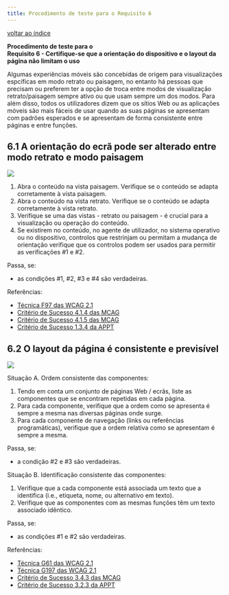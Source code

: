 ```yaml
---
title: Procedimento de teste para o Requisito 6 
---
```


[voltar ao índice](index.md)

**Procedimento de teste para o**<br>**Requisito 6 - Certifique-se que a orientação do dispositivo e o layout da página não limitam o uso**

Algumas experiências móveis são concebidas de origem para visualizações espcíficas em modo retrato ou paisagem, no entanto há pessoas que precisam ou preferem ter a opção de troca entre modos de visualização retrato/paisagem sempre ativo ou que usam sempre um dos modos. Para além disso, todos os utilizadores dizem que os sítios Web ou as aplicações móveis são mais fáceis de usar quando as suas páginas se apresentam com padrões esperados e se apresentam de forma consistente entre páginas e entre funções.

## 6.1 A orientação do ecrã pode ser alterado entre modo retrato e modo paisagem

![](https://selo.usabilidade.gov.pt/wp-content/uploads/2024/10/aspeto_critico-mobile_6-1_blue.svg)

1. Abra o conteúdo na vista paisagem. Verifique se o conteúdo se adapta corretamente à vista paisagem.
2. Abra o conteúdo na vista retrato. Verifique se o conteúdo se adapta corretamente à vista retrato.
3. Verifique se uma das vistas - retrato ou paisagem - é crucial para a visualização ou operação do conteúdo.
4. Se existirem no conteúdo, no agente de utilizador, no sistema operativo ou no dispositivo, controlos que restrinjam ou permitam a mudança de orientação verifique que os controlos podem ser usados para permitir as verificações #1 e #2.

Passa, se:

- as condições #1, #2, #3 e #4 são verdadeiras.

Referências:

- [Técnica F97 das WCAG 2.1](https://www.w3.org/WAI/WCAG22/Techniques/failures/F97)
- [Critério de Sucesso 4.1.4 das MCAG](https://getevinced.github.io/mcag/#locked-orientation)
- [Critério de Sucesso 4.1.5 das MCAG](https://getevinced.github.io/mcag/#orientation-resilient-display)
- [Critério de Sucesso 1.3.4 da APPT](https://appt.org/en/guidelines/wcag/success-criterion-1-3-4)


## 6.2 O layout da página é consistente e previsível

![](https://selo.usabilidade.gov.pt/wp-content/uploads/2024/10/aspeto_critico-mobile_6-2_blue.svg)

Situação A. Ordem consistente das componentes:

1. Tendo em conta um conjunto de páginas Web / ecrãs, liste as componentes que se encontram repetidas em cada página.
2. Para cada componente, verifique que a ordem como se apresenta é sempre a mesma nas diversas páginas onde surge.
3. Para cada componente de navegação (links ou referências programáticas), verifique que a ordem relativa como se apresentam é sempre a mesma.

Passa, se:

- a condição #2 e #3 são verdadeiras.

Situação B. Identificação consistente das componentes:

1. Verifique que a cada componente está associada um texto que a identifica (i.e., etiqueta, nome, ou alternativo em texto).
2. Verifique que as componentes com as mesmas funções têm um texto associado idêntico.

Passa, se:

- as condições #1 e #2 são verdadeiras.

Referências:

- [Técnica G61 das WCAG 2.1](https://www.w3.org/WAI/WCAG22/Techniques/general/G61)
- [Técnica G197 das WCAG 2.1](https://www.w3.org/WAI/WCAG22/Techniques/general/G197)
- [Critério de Sucesso 3.4.3 das MCAG](https://getevinced.github.io/mcag/#consistent-navigation)
- [Critério de Sucesso 3.2.3 da APPT](https://appt.org/en/guidelines/wcag/success-criterion-3-2-3)


